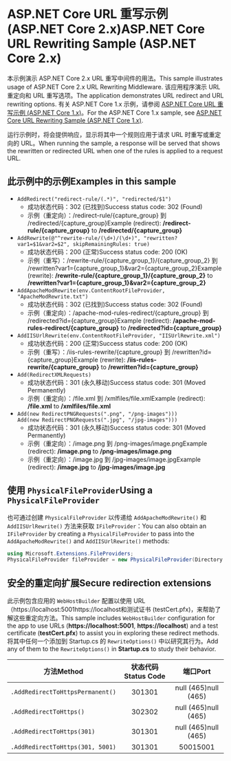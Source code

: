 # <a name="aspnet-core-url-rewriting-sample-aspnet-core-2x"></a><span data-ttu-id="b486b-101">ASP.NET Core URL 重写示例 (ASP.NET Core 2.x)</span><span class="sxs-lookup"><span data-stu-id="b486b-101">ASP.NET Core URL Rewriting Sample (ASP.NET Core 2.x)</span></span>

<span data-ttu-id="b486b-102">本示例演示 ASP.NET Core 2.x URL 重写中间件的用法。</span><span class="sxs-lookup"><span data-stu-id="b486b-102">This sample illustrates usage of ASP.NET Core 2.x URL Rewriting Middleware.</span></span> <span data-ttu-id="b486b-103">该应用程序演示 URL 重定向和 URL 重写选项。</span><span class="sxs-lookup"><span data-stu-id="b486b-103">The application demonstrates URL redirect and URL rewriting options.</span></span> <span data-ttu-id="b486b-104">有关 ASP.NET Core 1.x 示例，请参阅 [ASP.NET Core URL 重写示例 (ASP.NET Core 1.x)](https://github.com/aspnet/Docs/tree/master/aspnetcore/fundamentals/url-rewriting/samples/1.x)。</span><span class="sxs-lookup"><span data-stu-id="b486b-104">For the ASP.NET Core 1.x sample, see [ASP.NET Core URL Rewriting Sample (ASP.NET Core 1.x)](https://github.com/aspnet/Docs/tree/master/aspnetcore/fundamentals/url-rewriting/samples/1.x).</span></span>

<span data-ttu-id="b486b-105">运行示例时，将会提供响应，显示将其中一个规则应用于请求 URL 时重写或重定向的 URL。</span><span class="sxs-lookup"><span data-stu-id="b486b-105">When running the sample, a response will be served that shows the rewritten or redirected URL when one of the rules is applied to a request URL.</span></span>

## <a name="examples-in-this-sample"></a><span data-ttu-id="b486b-106">此示例中的示例</span><span class="sxs-lookup"><span data-stu-id="b486b-106">Examples in this sample</span></span>

* `AddRedirect("redirect-rule/(.*)", "redirected/$1")`
  - <span data-ttu-id="b486b-107">成功状态代码：302 (已找到)</span><span class="sxs-lookup"><span data-stu-id="b486b-107">Success status code: 302 (Found)</span></span>
  - <span data-ttu-id="b486b-108">示例（重定向）：/redirect-rule/{capture_group} 到 /redirected/{capture_group}</span><span class="sxs-lookup"><span data-stu-id="b486b-108">Example (redirect): **/redirect-rule/{capture_group}** to **/redirected/{capture_group}**</span></span>
* `AddRewrite(@"^rewrite-rule/(\d+)/(\d+)", "rewritten?var1=$1&var2=$2", skipRemainingRules: true)`
  - <span data-ttu-id="b486b-109">成功状态代码：200 (正常)</span><span class="sxs-lookup"><span data-stu-id="b486b-109">Success status code: 200 (OK)</span></span>
  - <span data-ttu-id="b486b-110">示例（重写）：/rewrite-rule/{capture_group_1}/{capture_group_2} 到 /rewritten?var1={capture_group_1}&var2={capture_group_2}</span><span class="sxs-lookup"><span data-stu-id="b486b-110">Example (rewrite): **/rewrite-rule/{capture_group_1}/{capture_group_2}** to **/rewritten?var1={capture_group_1}&var2={capture_group_2}**</span></span>
* `AddApacheModRewrite(env.ContentRootFileProvider, "ApacheModRewrite.txt")`
  - <span data-ttu-id="b486b-111">成功状态代码：302 (已找到)</span><span class="sxs-lookup"><span data-stu-id="b486b-111">Success status code: 302 (Found)</span></span>
  - <span data-ttu-id="b486b-112">示例（重定向）：/apache-mod-rules-redirect/{capture_group} 到 /redirected?id={capture_group}</span><span class="sxs-lookup"><span data-stu-id="b486b-112">Example (redirect): **/apache-mod-rules-redirect/{capture_group}** to **/redirected?id={capture_group}**</span></span>
* `AddIISUrlRewrite(env.ContentRootFileProvider, "IISUrlRewrite.xml")`
  - <span data-ttu-id="b486b-113">成功状态代码：200 (正常)</span><span class="sxs-lookup"><span data-stu-id="b486b-113">Success status code: 200 (OK)</span></span>
  - <span data-ttu-id="b486b-114">示例（重写）：/iis-rules-rewrite/{capture_group} 到 /rewritten?id={capture_group}</span><span class="sxs-lookup"><span data-stu-id="b486b-114">Example (rewrite): **/iis-rules-rewrite/{capture_group}** to **/rewritten?id={capture_group}**</span></span>
* `Add(RedirectXMLRequests)`
  - <span data-ttu-id="b486b-115">成功状态代码：301 (永久移动)</span><span class="sxs-lookup"><span data-stu-id="b486b-115">Success status code: 301 (Moved Permanently)</span></span>
  - <span data-ttu-id="b486b-116">示例（重定向）：/file.xml 到 /xmlfiles/file.xml</span><span class="sxs-lookup"><span data-stu-id="b486b-116">Example (redirect): **/file.xml** to **/xmlfiles/file.xml**</span></span>
* `Add(new RedirectPNGRequests(".png", "/png-images")))`<br>`Add(new RedirectPNGRequests(".jpg", "/jpg-images")))`
  - <span data-ttu-id="b486b-117">成功状态代码：301 (永久移动)</span><span class="sxs-lookup"><span data-stu-id="b486b-117">Success status code: 301 (Moved Permanently)</span></span>
  - <span data-ttu-id="b486b-118">示例（重定向）：/image.png 到 /png-images/image.png</span><span class="sxs-lookup"><span data-stu-id="b486b-118">Example (redirect): **/image.png** to **/png-images/image.png**</span></span>
  - <span data-ttu-id="b486b-119">示例（重定向）：/image.jpg 到 /jpg-images/image.jpg</span><span class="sxs-lookup"><span data-stu-id="b486b-119">Example (redirect): **/image.jpg** to **/jpg-images/image.jpg**</span></span>

## <a name="using-a-physicalfileprovider"></a><span data-ttu-id="b486b-120">使用 `PhysicalFileProvider`</span><span class="sxs-lookup"><span data-stu-id="b486b-120">Using a `PhysicalFileProvider`</span></span>
<span data-ttu-id="b486b-121">也可通过创建 `PhysicalFileProvider` 以传递给 `AddApacheModRewrite()` 和 `AddIISUrlRewrite()` 方法来获取 `IFileProvider`：</span><span class="sxs-lookup"><span data-stu-id="b486b-121">You can also obtain an `IFileProvider` by creating a `PhysicalFileProvider` to pass into the `AddApacheModRewrite()` and `AddIISUrlRewrite()` methods:</span></span>
```csharp
using Microsoft.Extensions.FileProviders;
PhysicalFileProvider fileProvider = new PhysicalFileProvider(Directory.GetCurrentDirectory());
```
## <a name="secure-redirection-extensions"></a><span data-ttu-id="b486b-122">安全的重定向扩展</span><span class="sxs-lookup"><span data-stu-id="b486b-122">Secure redirection extensions</span></span>
<span data-ttu-id="b486b-123">此示例包含应用的 `WebHostBuilder` 配置以使用 URL（https://localhost:5001https://localhost和测试证书 (testCert.pfx)，来帮助了解这些重定向方法。</span><span class="sxs-lookup"><span data-stu-id="b486b-123">This sample includes `WebHostBuilder` configuration for the app to use URLs (**https://localhost:5001**, **https://localhost**) and a test certificate (**testCert.pfx**) to assist you in exploring these redirect methods.</span></span> <span data-ttu-id="b486b-124">将其中任何一个添加到 Startup.cs 的 `RewriteOptions()` 中以研究其行为。</span><span class="sxs-lookup"><span data-stu-id="b486b-124">Add any of them to the `RewriteOptions()` in **Startup.cs** to study their behavior.</span></span>


|              <span data-ttu-id="b486b-125">方法</span><span class="sxs-lookup"><span data-stu-id="b486b-125">Method</span></span>              | <span data-ttu-id="b486b-126">状态代码</span><span class="sxs-lookup"><span data-stu-id="b486b-126">Status Code</span></span> |    <span data-ttu-id="b486b-127">端口</span><span class="sxs-lookup"><span data-stu-id="b486b-127">Port</span></span>    |
|----------------------------------|:-----------:|:----------:|
| `.AddRedirectToHttpsPermanent()` |     <span data-ttu-id="b486b-128">301</span><span class="sxs-lookup"><span data-stu-id="b486b-128">301</span></span>     | <span data-ttu-id="b486b-129">null (465)</span><span class="sxs-lookup"><span data-stu-id="b486b-129">null (465)</span></span> |
|     `.AddRedirectToHttps()`      |     <span data-ttu-id="b486b-130">302</span><span class="sxs-lookup"><span data-stu-id="b486b-130">302</span></span>     | <span data-ttu-id="b486b-131">null (465)</span><span class="sxs-lookup"><span data-stu-id="b486b-131">null (465)</span></span> |
|    `.AddRedirectToHttps(301)`    |     <span data-ttu-id="b486b-132">301</span><span class="sxs-lookup"><span data-stu-id="b486b-132">301</span></span>     | <span data-ttu-id="b486b-133">null (465)</span><span class="sxs-lookup"><span data-stu-id="b486b-133">null (465)</span></span> |
| `.AddRedirectToHttps(301, 5001)` |     <span data-ttu-id="b486b-134">301</span><span class="sxs-lookup"><span data-stu-id="b486b-134">301</span></span>     |    <span data-ttu-id="b486b-135">5001</span><span class="sxs-lookup"><span data-stu-id="b486b-135">5001</span></span>    |


